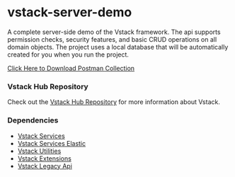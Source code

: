# vstack-server-demo

A complete server-side demo of the Vstack framework. The api supports permission checks, security features, and basic CRUD operations on all domain objects. The project uses a local database that will be automatically created for you when you run the project.

[Click Here to Download Postman Collection](https://www.getpostman.com/collections/3de27526e782f9334c72)

### Vstack Hub Repository

Check out the [Vstack Hub Repository](https://github.com/vintage-software/vstack) for more information about Vstack.

### Dependencies

- [Vstack Services](https://github.com/vintage-software/vstack-services)
- [Vstack Services Elastic](https://github.com/vintage-software/vstack-services-elastic)
- [Vstack Utilities](https://github.com/vintage-software/vstack-utilities)
- [Vstack Extensions](https://github.com/vintage-software/vstack-extensions)
- [Vstack Legacy Api](https://github.com/vintage-software/vstack-legacy-api)
